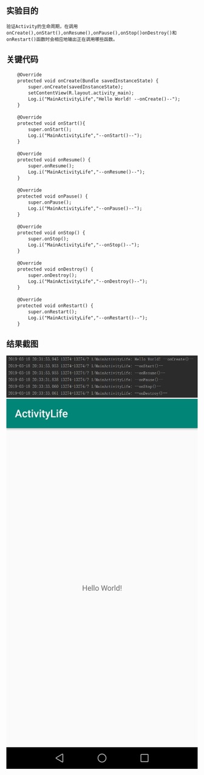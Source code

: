 实验目的<br>
--
    验证Activity的生命周期，在调用onCreate(),onStart(),onResume(),onPause(),onStop()onDestroy()和onRestart()函数时会相应地输出正在调用哪些函数。
关键代码<br>
--
```
    @Override
    protected void onCreate(Bundle savedInstanceState) {
        super.onCreate(savedInstanceState);
        setContentView(R.layout.activity_main);
        Log.i("MainActivityLife","Hello World! --onCreate()--");
    }

    @Override
    protected void onStart(){
        super.onStart();
        Log.i("MainActivityLife","--onStart()--");
    }

    @Override
    protected void onResume() {
        super.onResume();
        Log.i("MainActivityLife","--onResume()--");
    }

    @Override
    protected void onPause() {
        super.onPause();
        Log.i("MainActivityLife","--onPause()--");
    }

    @Override
    protected void onStop() {
        super.onStop();
        Log.i("MainActivityLife","--onStop()--");
    }

    @Override
    protected void onDestroy() {
        super.onDestroy();
        Log.i("MainActivityLife","--onDestroy()--");
    }

    @Override
    protected void onRestart() {
        super.onRestart();
        Log.i("MainActivityLife","--onRestart()--");
    }
```

结果截图<br>
--
![image](https://github.com/YongxuanWu/ActivityLife/blob/master/images/%E6%8D%95%E8%8E%B7.PNG)
![image](https://github.com/YongxuanWu/ActivityLife/blob/master/images/IMG_20190320_233555.jpg)

